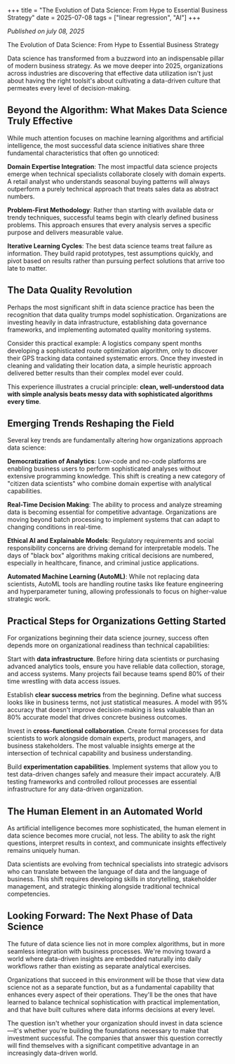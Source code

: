 +++
title = "The Evolution of Data Science: From Hype to Essential Business Strategy"
date = 2025-07-08
tags = ["linear regression", "AI"]
+++

*Published on july 08, 2025*

The Evolution of Data Science: From Hype to Essential Business Strategy

Data science has transformed from a buzzword into an indispensable pillar of modern business strategy. As we move deeper into 2025, organizations across industries are discovering that effective data utilization isn't just about having the right toolsit's about cultivating a data-driven culture that permeates every level of decision-making.

## Beyond the Algorithm: What Makes Data Science Truly Effective

While much attention focuses on machine learning algorithms and artificial intelligence, the most successful data science initiatives share three fundamental characteristics that often go unnoticed:

**Domain Expertise Integration**: The most impactful data science projects emerge when technical specialists collaborate closely with domain experts. A retail analyst who understands seasonal buying patterns will always outperform a purely technical approach that treats sales data as abstract numbers.

**Problem-First Methodology**: Rather than starting with available data or trendy techniques, successful teams begin with clearly defined business problems. This approach ensures that every analysis serves a specific purpose and delivers measurable value.

**Iterative Learning Cycles**: The best data science teams treat failure as information. They build rapid prototypes, test assumptions quickly, and pivot based on results rather than pursuing perfect solutions that arrive too late to matter.

## The Data Quality Revolution

Perhaps the most significant shift in data science practice has been the recognition that data quality trumps model sophistication. Organizations are investing heavily in data infrastructure, establishing data governance frameworks, and implementing automated quality monitoring systems.

Consider this practical example: A logistics company spent months developing a sophisticated route optimization algorithm, only to discover their GPS tracking data contained systematic errors. Once they invested in cleaning and validating their location data, a simple heuristic approach delivered better results than their complex model ever could.

This experience illustrates a crucial principle: **clean, well-understood data with simple analysis beats messy data with sophisticated algorithms every time**.

## Emerging Trends Reshaping the Field

Several key trends are fundamentally altering how organizations approach data science:

**Democratization of Analytics**: Low-code and no-code platforms are enabling business users to perform sophisticated analyses without extensive programming knowledge. This shift is creating a new category of "citizen data scientists" who combine domain expertise with analytical capabilities.

**Real-Time Decision Making**: The ability to process and analyze streaming data is becoming essential for competitive advantage. Organizations are moving beyond batch processing to implement systems that can adapt to changing conditions in real-time.

**Ethical AI and Explainable Models**: Regulatory requirements and social responsibility concerns are driving demand for interpretable models. The days of "black box" algorithms making critical decisions are numbered, especially in healthcare, finance, and criminal justice applications.

**Automated Machine Learning (AutoML)**: While not replacing data scientists, AutoML tools are handling routine tasks like feature engineering and hyperparameter tuning, allowing professionals to focus on higher-value strategic work.

## Practical Steps for Organizations Getting Started

For organizations beginning their data science journey, success often depends more on organizational readiness than technical capabilities:

Start with **data infrastructure**. Before hiring data scientists or purchasing advanced analytics tools, ensure you have reliable data collection, storage, and access systems. Many projects fail because teams spend 80% of their time wrestling with data access issues.

Establish **clear success metrics** from the beginning. Define what success looks like in business terms, not just statistical measures. A model with 95% accuracy that doesn't improve decision-making is less valuable than an 80% accurate model that drives concrete business outcomes.

Invest in **cross-functional collaboration**. Create formal processes for data scientists to work alongside domain experts, product managers, and business stakeholders. The most valuable insights emerge at the intersection of technical capability and business understanding.

Build **experimentation capabilities**. Implement systems that allow you to test data-driven changes safely and measure their impact accurately. A/B testing frameworks and controlled rollout processes are essential infrastructure for any data-driven organization.

## The Human Element in an Automated World

As artificial intelligence becomes more sophisticated, the human element in data science becomes more crucial, not less. The ability to ask the right questions, interpret results in context, and communicate insights effectively remains uniquely human.

Data scientists are evolving from technical specialists into strategic advisors who can translate between the language of data and the language of business. This shift requires developing skills in storytelling, stakeholder management, and strategic thinking alongside traditional technical competencies.

## Looking Forward: The Next Phase of Data Science

The future of data science lies not in more complex algorithms, but in more seamless integration with business processes. We're moving toward a world where data-driven insights are embedded naturally into daily workflows rather than existing as separate analytical exercises.

Organizations that succeed in this environment will be those that view data science not as a separate function, but as a fundamental capability that enhances every aspect of their operations. They'll be the ones that have learned to balance technical sophistication with practical implementation, and that have built cultures where data informs decisions at every level.

The question isn't whether your organization should invest in data science—it's whether you're building the foundations necessary to make that investment successful. The companies that answer this question correctly will find themselves with a significant competitive advantage in an increasingly data-driven world.

